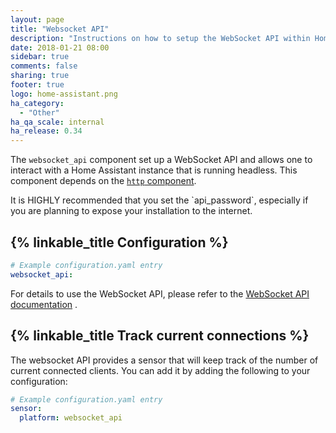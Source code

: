 ```yaml
---
layout: page
title: "Websocket API"
description: "Instructions on how to setup the WebSocket API within Home Assistant."
date: 2018-01-21 08:00
sidebar: true
comments: false
sharing: true
footer: true
logo: home-assistant.png
ha_category:
  - "Other"
ha_qa_scale: internal
ha_release: 0.34
---
```


The `websocket_api` component set up a WebSocket API and allows one to interact with a Home Assistant instance that is running headless. This component depends on the [`http` component](/components/http/).

<p class='note warning'>
It is HIGHLY recommended that you set the `api_password`, especially if you are planning to expose your installation to the internet.
</p>

## {% linkable_title Configuration %}

```yaml
# Example configuration.yaml entry
websocket_api:
```

For details to use the WebSocket API, please refer to the [WebSocket API documentation](/developers/websocket_api/) .

## {% linkable_title Track current connections %}

The websocket API provides a sensor that will keep track of the number of current connected clients. You can add it by adding the following to your configuration:

```yaml
# Example configuration.yaml entry
sensor:
  platform: websocket_api
```
